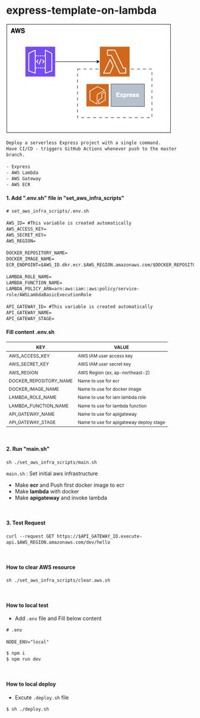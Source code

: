 # express-template-on-lambda

![infrastructure](infrastructure_image.png)
```
Deploy a serverless Express project with a single command.
Have CI/CD - triggers GitHub Actions whenever push to the master branch.

- Express
- AWS Lambda
- AWS Gateway
- AWS ECR
```

#### 1. Add ".env.sh" file in "set_aws_infra_scripts"
```
# set_aws_infra_scripts/.env.sh

AWS_ID= #This variable is created automatically
AWS_ACCESS_KEY= 
AWS_SECRET_KEY= 
AWS_REGION=

DOCKER_REPOSITORY_NAME=
DOCKER_IMAGE_NAME=
ECR_ENDPOINT=$AWS_ID.dkr.ecr.$AWS_REGION.amazonaws.com/$DOCKER_REPOSITORY_NAME

LAMBDA_ROLE_NAME=
LAMBDA_FUNCTION_NAME=
LAMBDA_POLICY_ARN=arn:aws:iam::aws:policy/service-role/AWSLambdaBasicExecutionRole

API_GATEWAY_ID= #This variable is created automatically
API_GATEWAY_NAME=
API_GATEWAY_STAGE=
```

#### Fill content .env.sh
|<span style="font-size: 12px">KEY|<span style="font-size: 12px">VALUE|
|------|------|
|<span style="font-size: 12px">AWS_ACCESS_KEY|<span style="font-size: 12px">AWS IAM user access key|
|<span style="font-size: 12px">AWS_SECRET_KEY|<span style="font-size: 12px">AWS IAM user secret key|
|<span style="font-size: 12px">AWS_REGION|<span style="font-size: 12px">AWS Region (ex, ap-northeast-2)|
|<span style="font-size: 12px">DOCKER_REPOSITORY_NAME|<span style="font-size: 12px">Name to use for ecr|
|<span style="font-size: 12px">DOCKER_IMAGE_NAME|<span style="font-size: 12px">Name to use for docker image|
|<span style="font-size: 12px">LAMBDA_ROLE_NAME|<span style="font-size: 12px">Name to use for iam lambda role|
|<span style="font-size: 12px">LAMBDA_FUNCTION_NAME|<span style="font-size: 12px">Name to use for lambda function|
|<span style="font-size: 12px">API_GATEWAY_NAME|<span style="font-size: 12px">Name to use for apigateway|
|<span style="font-size: 12px">API_GATEWAY_STAGE|<span style="font-size: 12px">Name to use for apigateway deploy stage|

</br>

#### 2. Run "main.sh"
```
sh ./set_aws_infra_scripts/main.sh
```
`main.sh` : Set initial aws infrastructure

- Make **ecr** and Push first docker image to ecr
- Make **lambda** with docker
- Make **apigateway** and invoke lambda
  
<br/>

#### 3. Test Request
```
curl --request GET https://$API_GATEWAY_ID.execute-api.$AWS_REGION.amazonaws.com/dev/hello
```

<br/>

#### How to clear AWS resource
```
sh ./set_aws_infra_scripts/clear.aws.sh
```

<br />

#### How to local test
- Add `.env` file and Fill below content
```
# .env

NODE_ENV="local"
```
```
$ npm i
$ npm run dev
```
<br />

#### How to local deploy
- Excute `.deploy.sh` file
```
$ sh ./deploy.sh
```
